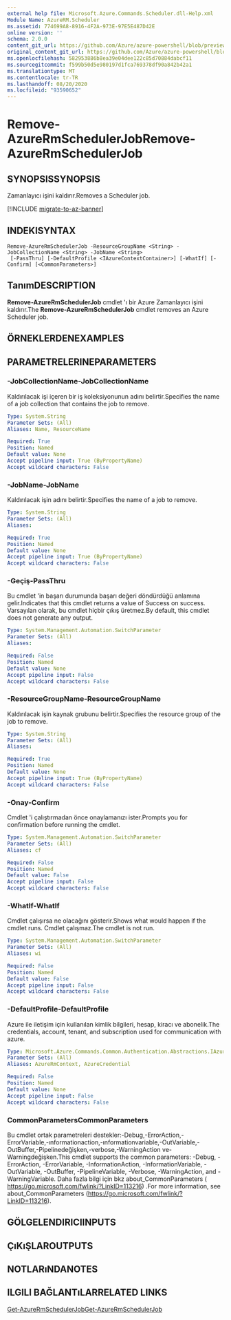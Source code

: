 ```yaml
---
external help file: Microsoft.Azure.Commands.Scheduler.dll-Help.xml
Module Name: AzureRM.Scheduler
ms.assetid: 774699A8-8916-4F2A-973E-97E5E487D42E
online version: ''
schema: 2.0.0
content_git_url: https://github.com/Azure/azure-powershell/blob/preview/src/ResourceManager/Scheduler/Commands.Scheduler/help/Remove-AzureRmSchedulerJob.md
original_content_git_url: https://github.com/Azure/azure-powershell/blob/preview/src/ResourceManager/Scheduler/Commands.Scheduler/help/Remove-AzureRmSchedulerJob.md
ms.openlocfilehash: 582953886b8ea39e04dee122c85d70884dabcf11
ms.sourcegitcommit: f599b50d5e980197d1fca769378df90a842b42a1
ms.translationtype: MT
ms.contentlocale: tr-TR
ms.lasthandoff: 08/20/2020
ms.locfileid: "93590652"
---
```

# <span data-ttu-id="3d640-101">Remove-AzureRmSchedulerJob</span><span class="sxs-lookup"><span data-stu-id="3d640-101">Remove-AzureRmSchedulerJob</span></span>

## <span data-ttu-id="3d640-102">SYNOPSIS</span><span class="sxs-lookup"><span data-stu-id="3d640-102">SYNOPSIS</span></span>
<span data-ttu-id="3d640-103">Zamanlayıcı işini kaldırır.</span><span class="sxs-lookup"><span data-stu-id="3d640-103">Removes a Scheduler job.</span></span>

[!INCLUDE [migrate-to-az-banner](../../includes/migrate-to-az-banner.md)]

## <span data-ttu-id="3d640-104">INDEKI</span><span class="sxs-lookup"><span data-stu-id="3d640-104">SYNTAX</span></span>

```
Remove-AzureRmSchedulerJob -ResourceGroupName <String> -JobCollectionName <String> -JobName <String>
 [-PassThru] [-DefaultProfile <IAzureContextContainer>] [-WhatIf] [-Confirm] [<CommonParameters>]
```

## <span data-ttu-id="3d640-105">Tanım</span><span class="sxs-lookup"><span data-stu-id="3d640-105">DESCRIPTION</span></span>
<span data-ttu-id="3d640-106">**Remove-AzureRmSchedulerJob** cmdlet 'ı bir Azure Zamanlayıcı işini kaldırır.</span><span class="sxs-lookup"><span data-stu-id="3d640-106">The **Remove-AzureRmSchedulerJob** cmdlet removes an Azure Scheduler job.</span></span>

## <span data-ttu-id="3d640-107">ÖRNEKLERDEN</span><span class="sxs-lookup"><span data-stu-id="3d640-107">EXAMPLES</span></span>

## <span data-ttu-id="3d640-108">PARAMETRELERINE</span><span class="sxs-lookup"><span data-stu-id="3d640-108">PARAMETERS</span></span>

### <span data-ttu-id="3d640-109">-JobCollectionName</span><span class="sxs-lookup"><span data-stu-id="3d640-109">-JobCollectionName</span></span>
<span data-ttu-id="3d640-110">Kaldırılacak işi içeren bir iş koleksiyonunun adını belirtir.</span><span class="sxs-lookup"><span data-stu-id="3d640-110">Specifies the name of a job collection that contains the job to remove.</span></span>

```yaml
Type: System.String
Parameter Sets: (All)
Aliases: Name, ResourceName

Required: True
Position: Named
Default value: None
Accept pipeline input: True (ByPropertyName)
Accept wildcard characters: False
```

### <span data-ttu-id="3d640-111">-JobName</span><span class="sxs-lookup"><span data-stu-id="3d640-111">-JobName</span></span>
<span data-ttu-id="3d640-112">Kaldırılacak işin adını belirtir.</span><span class="sxs-lookup"><span data-stu-id="3d640-112">Specifies the name of a job to remove.</span></span>

```yaml
Type: System.String
Parameter Sets: (All)
Aliases: 

Required: True
Position: Named
Default value: None
Accept pipeline input: True (ByPropertyName)
Accept wildcard characters: False
```

### <span data-ttu-id="3d640-113">-Geçiş</span><span class="sxs-lookup"><span data-stu-id="3d640-113">-PassThru</span></span>
<span data-ttu-id="3d640-114">Bu cmdlet 'in başarı durumunda başarı değeri döndürdüğü anlamına gelir.</span><span class="sxs-lookup"><span data-stu-id="3d640-114">Indicates that this cmdlet returns a value of Success on success.</span></span>
<span data-ttu-id="3d640-115">Varsayılan olarak, bu cmdlet hiçbir çıkış üretmez.</span><span class="sxs-lookup"><span data-stu-id="3d640-115">By default, this cmdlet does not generate any output.</span></span>

```yaml
Type: System.Management.Automation.SwitchParameter
Parameter Sets: (All)
Aliases: 

Required: False
Position: Named
Default value: None
Accept pipeline input: False
Accept wildcard characters: False
```

### <span data-ttu-id="3d640-116">-ResourceGroupName</span><span class="sxs-lookup"><span data-stu-id="3d640-116">-ResourceGroupName</span></span>
<span data-ttu-id="3d640-117">Kaldırılacak işin kaynak grubunu belirtir.</span><span class="sxs-lookup"><span data-stu-id="3d640-117">Specifies the resource group of the job to remove.</span></span>

```yaml
Type: System.String
Parameter Sets: (All)
Aliases: 

Required: True
Position: Named
Default value: None
Accept pipeline input: True (ByPropertyName)
Accept wildcard characters: False
```

### <span data-ttu-id="3d640-118">-Onay</span><span class="sxs-lookup"><span data-stu-id="3d640-118">-Confirm</span></span>
<span data-ttu-id="3d640-119">Cmdlet 'i çalıştırmadan önce onaylamanızı ister.</span><span class="sxs-lookup"><span data-stu-id="3d640-119">Prompts you for confirmation before running the cmdlet.</span></span>

```yaml
Type: System.Management.Automation.SwitchParameter
Parameter Sets: (All)
Aliases: cf

Required: False
Position: Named
Default value: False
Accept pipeline input: False
Accept wildcard characters: False
```

### <span data-ttu-id="3d640-120">-WhatIf</span><span class="sxs-lookup"><span data-stu-id="3d640-120">-WhatIf</span></span>
<span data-ttu-id="3d640-121">Cmdlet çalışırsa ne olacağını gösterir.</span><span class="sxs-lookup"><span data-stu-id="3d640-121">Shows what would happen if the cmdlet runs.</span></span>
<span data-ttu-id="3d640-122">Cmdlet çalışmaz.</span><span class="sxs-lookup"><span data-stu-id="3d640-122">The cmdlet is not run.</span></span>

```yaml
Type: System.Management.Automation.SwitchParameter
Parameter Sets: (All)
Aliases: wi

Required: False
Position: Named
Default value: False
Accept pipeline input: False
Accept wildcard characters: False
```

### <span data-ttu-id="3d640-123">-DefaultProfile</span><span class="sxs-lookup"><span data-stu-id="3d640-123">-DefaultProfile</span></span>
<span data-ttu-id="3d640-124">Azure ile iletişim için kullanılan kimlik bilgileri, hesap, kiracı ve abonelik.</span><span class="sxs-lookup"><span data-stu-id="3d640-124">The credentials, account, tenant, and subscription used for communication with azure.</span></span>

```yaml
Type: Microsoft.Azure.Commands.Common.Authentication.Abstractions.IAzureContextContainer
Parameter Sets: (All)
Aliases: AzureRmContext, AzureCredential

Required: False
Position: Named
Default value: None
Accept pipeline input: False
Accept wildcard characters: False
```

### <span data-ttu-id="3d640-125">CommonParameters</span><span class="sxs-lookup"><span data-stu-id="3d640-125">CommonParameters</span></span>
<span data-ttu-id="3d640-126">Bu cmdlet ortak parametreleri destekler:-Debug,-ErrorAction,-ErrorVariable,-ınformationaction,-ınformationvariable,-OutVariable,-OutBuffer,-Pipelinedeğişken,-verbose,-WarningAction ve-Warningdeğişken.</span><span class="sxs-lookup"><span data-stu-id="3d640-126">This cmdlet supports the common parameters: -Debug, -ErrorAction, -ErrorVariable, -InformationAction, -InformationVariable, -OutVariable, -OutBuffer, -PipelineVariable, -Verbose, -WarningAction, and -WarningVariable.</span></span> <span data-ttu-id="3d640-127">Daha fazla bilgi için bkz about_CommonParameters ( https://go.microsoft.com/fwlink/?LinkID=113216) .</span><span class="sxs-lookup"><span data-stu-id="3d640-127">For more information, see about_CommonParameters (https://go.microsoft.com/fwlink/?LinkID=113216).</span></span>

## <span data-ttu-id="3d640-128">GÖLGELENDIRICI</span><span class="sxs-lookup"><span data-stu-id="3d640-128">INPUTS</span></span>

## <span data-ttu-id="3d640-129">ÇıKıŞLAR</span><span class="sxs-lookup"><span data-stu-id="3d640-129">OUTPUTS</span></span>

## <span data-ttu-id="3d640-130">NOTLARıNDA</span><span class="sxs-lookup"><span data-stu-id="3d640-130">NOTES</span></span>

## <span data-ttu-id="3d640-131">ILGILI BAĞLANTıLAR</span><span class="sxs-lookup"><span data-stu-id="3d640-131">RELATED LINKS</span></span>

[<span data-ttu-id="3d640-132">Get-AzureRmSchedulerJob</span><span class="sxs-lookup"><span data-stu-id="3d640-132">Get-AzureRmSchedulerJob</span></span>](./Get-AzureRmSchedulerJob.md)


